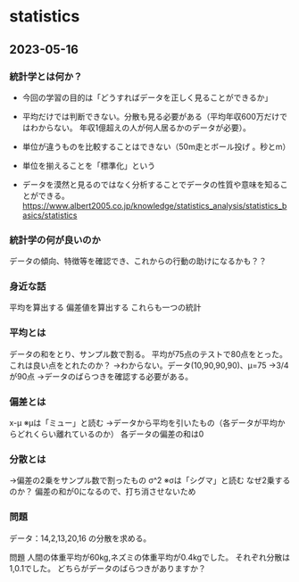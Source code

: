 # statistics

## 2023-05-16

### 統計学とは何か？

- 今回の学習の目的は「どうすればデータを正しく見ることができるか」
- 平均だけでは判断できない。分散も見る必要がある（平均年収600万だけではわからない。 年収1億超えの人が何人居るかのデータが必要）。
- 単位が違うものを比較することはできない（50m走とボール投げ 。秒とm）
- 単位を揃えることを「標準化」という

- データを漠然と見るのではなく分析することでデータの性質や意味を知ることができる。
https://www.albert2005.co.jp/knowledge/statistics_analysis/statistics_basics/statistics

### 統計学の何が良いのか
データの傾向、特徴等を確認でき、これからの行動の助けになるかも？？
### 身近な話
平均を算出する
偏差値を算出する
これらも一つの統計
### 平均とは
データの和をとり、サンプル数で割る。
平均が75点のテストで80点をとった。これは良い点をとれたのか？
->わからない。データ(10,90,90,90)、μ=75
->3/4が90点
->データのばらつきを確認する必要がある。
### 偏差とは
x-μ
※μは「ミュー」と読む
->データから平均を引いたもの（各データが平均からどれくらい離れているのか）
各データの偏差の和は0
### 分散とは
->偏差の2乗をサンプル数で割ったもの
σ^2
※σは「シグマ」と読む
なぜ2乗するのか？
偏差の和が0になるので、打ち消させないため

### 問題
データ：14,2,13,20,16 の分散を求める。

問題
人間の体重平均が60kg,ネズミの体重平均が0.4kgでした。
それぞれ分散は1,0.1でした。
どちらがデータのばらつきがありますか？


